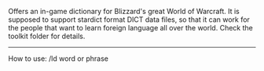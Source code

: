 Offers an in-game dictionary for Blizzard's great World of Warcraft.
It is supposed to support stardict format DICT data files, so that it can work for the people that want to learn foreign language all over the world. Check the toolkit folder for details.


---

How to use:
/ld word or phrase